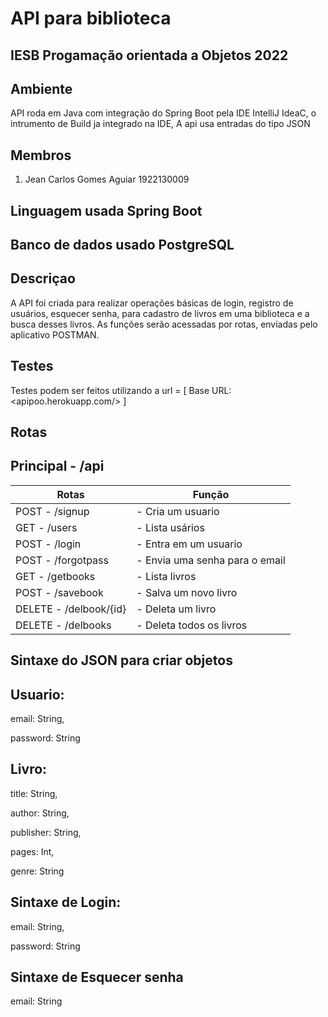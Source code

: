    # API para biblioteca

## IESB Progamação orientada a Objetos 2022

## Ambiente
API roda em Java com integração do Spring Boot pela IDE IntelliJ IdeaC, o intrumento de Build ja integrado na IDE, A api usa entradas do tipo JSON

## Membros
1. Jean Carlos Gomes Aguiar 1922130009

## Linguagem usada **Spring Boot**
## Banco de dados usado **PostgreSQL**

## Descriçao

A API foi criada para realizar operações básicas de login, registro de usuários, esquecer senha, para cadastro de livros em uma biblioteca e a busca desses livros.
As funções serão acessadas por rotas, enviadas pelo aplicativo POSTMAN.

## Testes

Testes podem ser feitos utilizando a url = [ Base URL: <apipoo.herokuapp.com/> ]

## Rotas
## Principal - /api

| Rotas | Função |
| ------ | ------ |
| POST - /signup  | - Cria um usuario |
| GET - /users  | - Lista usários |
| POST - /login   | - Entra em um usuario |
| POST - /forgotpass  | - Envia uma senha para o email |
| GET - /getbooks | - Lista livros |
| POST - /savebook | - Salva um novo livro |
| DELETE - /delbook/{id} | - Deleta um livro |
| DELETE - /delbooks | - Deleta todos os livros |

## Sintaxe do JSON para criar objetos

## Usuario:

email: String,

password: String

## Livro:

title: String,

author: String,

publisher: String,

pages: Int,

genre: String

## Sintaxe de Login:

email: String,

password: String

## Sintaxe de Esquecer senha

email: String
